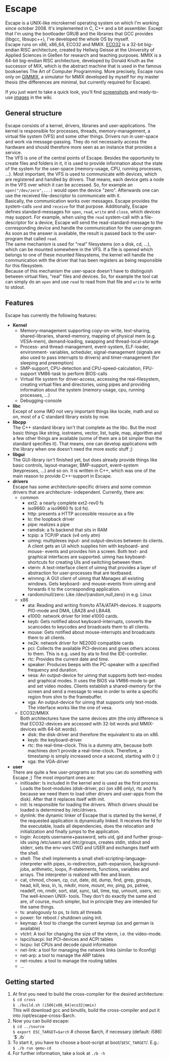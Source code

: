 Escape
======

Escape is a UNIX-like microkernel operating system on which I'm working since
october 2008. It's implemented in C, C++ and a bit assembler. Except that
I'm using the bootloader GRUB and the libraries that GCC provides (libgcc,
libsupc++), I've developed the whole OS by myself.  
Escape runs on x86, x86_64, ECO32 and MMIX.
[ECO32](http://homepages.thm.de/~hg53/eco32/) is a 32-bit big-endian RISC
architecture, created by Hellwig Geisse at the University of Applied Sciences
in Gießen for research and teaching purposes.
MMIX is a 64-bit big-endian RISC architecture, developed by Donald Knuth as
the successor of MIX, which is the abstract machine that is used in the famous
bookseries The Art of Computer Programming. More precisely, Escape runs only
on [GIMMIX](http://homepages.thm.de/~hg53/gimmix/), a simulator for MMIX
developed by myself for my master thesis (the differences are minimal, but
currently required for Escape).  

If you just want to take a quick look, you'll find
[screenshots](https://github.com/Nils-TUD/Escape/wiki/Screenshots) and
ready-to-use [images](https://github.com/Nils-TUD/Escape/wiki/Images) in
the wiki.


General structure
-----------------

Escape consists of a kernel, drivers, libraries and user-applications. The
kernel is responsible for processes, threads, memory-management, a virtual
file system (VFS) and some other things. Drivers run in user-space and work
via message-passing. They do not necessarily access the hardware and should
therefore more seen as an instance that provides a service.  
The VFS is one of the central points of Escape. Besides the opportunity to
create files and folders in it, it is used to provide information about the
state of the system for the user-space (memory-usage, CPU, running
processes, ...). Most important, the VFS is used to communicate with devices,
which are registered and handled by drivers. That means, each device gets
a node in the VFS over which it can be accessed. So, for example an
`open("/dev/zero",...)` would open the device "zero". Afterwards one can use
the received file-descriptor to communicate with it.  
Basically, the communication works over messages. Escape provides the
system-calls `send` and `receive` for that purpose. Additionally, Escape defines
standard-messages for `open`, `read`, `write` and `close`, which devices
may support. For example, when using the `read` system-call with a
file-descriptor for a device, Escape will send the read-standard-message to
the corresponding device and handle the communication for the user-program.
As soon as the answer is available, the result is passed back to the
user-program that called `read`.  
The same mechanism is used for "real" filesystems (on a disk, cd, ...), which
can be mounted somewhere in the VFS. If a file is opened which belongs to one
of these mounted filesystems, the kernel will handle the communication with
the driver that has been registers as being responsible for this filesystem.  
Because of this mechanism the user-space doesn't have to distinguish between
virtual files, "real" files and devices. So, for example the tool cat can
simply do an `open` and use `read` to read from that file and `write` to
write to stdout.  
 
Features
--------

Escape has currently the following features:

* **Kernel**
    * Memory-management supporting copy-on-write, text-sharing,
      shared-libraries, shared-memory, mapping of physical mem (e.g. VESA-mem),
      demand-loading, swapping and thread-local-storage
    * Process- and thread-management, event-system, ELF-loader, environment-
      variables, scheduler, signal-management (signals are also used to pass
      interrupts to drivers) and timer-management (for sleeping and
      preemption)
    * SMP-support, CPU-detection and CPU-speed-calculation, FPU-support
      VM86-task to perform BIOS-calls
    * Virtual file system for driver-access, accessing the real-filesystem,
      creating virtual files and directories, using pipes and providing
      information about the system (memory-usage, cpu, running processes, ...)
    * Debugging-console
* **libc**  
  Except of some IMO not very important things like locale, math and so on,
  most of a C standard library exists by now.
* **libcpp**  
  The C++ standard library isn't that complete as the libc. But the most basic
  things like string, iostreams, vector, list, tuple, map, algorithm and a few
  other things are available (some of them are a bit simpler than the standard
  specifies it). That means, one can develop applications with the library when
  one doesn't need the more exotic stuff ;)
* **libgui**  
  The GUI-library isn't finished yet, but does already provide things like
  basic controls, layout-manager, BMP-support, event-system (keypresses, ...)
  and so on. It is written in C++, which was one of the main reason to provide
  C++-support in Escape.
* **drivers**  
  Escape has some architecture-specific drivers and some common drivers that
  are architecture- independent. Currently, there are:
    * common
        * ext2: a nearly complete ext2-rev0 fs
        * iso9660: a iso9660 fs (cd fs).
        * http: presents a HTTP accessible resource as a file
        * lo: the loopback driver
        * pipe: realizes a pipe
        * ramdisk: a fs backend that sits in RAM
        * tcpip: a TCP/IP stack (v4 only atm)
        * uimng: multiplexes input- and output-devices between its clients.
	  A client gets an UI which supplies him with keyboard- and mouse-
	  events and provides him a screen. Both text- and graphical interfaces
	  are supported. uimng has keyboard-shortcuts for creating UIs and
	  switching between them.
        * vterm: A text-interface client of uimng that provides a layer of
	  abstraction for user-processes that are textbased.
        * winmng: A GUI client of uimng that Manages all existing windows. Gets
	  keyboard- and mouse-events from uimng and forwards it to the
	  corresponding application.
        * random/null/zero: Like /dev/{random,null,zero} in e.g. Linux
    * x86
        * ata: Reading and writing from/to ATA/ATAPI-devices. It supports
          PIO-mode and DMA, LBA28 and LBA48.
        * e1000: network driver for Intel e1000 cards.
        * keyb: Gets notified about keyboard-interrupts, converts the
          scancodes to keycodes and broadcasts them to all clients.
        * mouse: Gets notified about mouse-interrupts and broadcasts them to
	  all clients.
		* ne2k: network driver for NE2000 compatible cards
        * pci: Collects the available PCI-devices and gives others access to
          them. This is e.g. used by ata to find the IDE-controller.
        * rtc: Provides the current date and time.
        * speaker: Produces beeps with the PC-speaker with a specified
          frequency and duration.
        * vesa: An output-device for uimng that supports both text-modes and
	  graphical modes. It uses the BIOS via VM86-mode to get and set video
	  modes. Clients establish a shared-memory for the screen and send a
	  message to vesa in order to write a specific region from shm to the
	  framebuffer.
        * vga: An output-device for uimng that supports only text-mode. The
	  interface works like the one of vesa.
    * ECO32/MMIX  
      Both architectures have the same devices atm (the only difference is that
      ECO32-devices are accessed with 32-bit words and MMIX-devices with 64-bit
      words).
        * disk: the disk-driver and therefore the equivalent to ata on x86.
        * keyb: the keyboard-driver
        * rtc: the real-time-clock. This is a dummy atm, because both machines
          don't provide a real-time-clock. Therefore, a timestamp is simply
          increased once a second, starting with 0 :)
        * vga: the VGA-driver
* **user**  
  There are quite a few user-programs so that you can do something with Escape
  ;) The most important ones are:
    * initloader: Is included in the kernel and is used as the first process.
      Loads the boot-modules (disk-driver, pci (on x86 only), rtc and fs
      because we need them to load other drivers and user-apps from the disk).
      After that it replaces itself with init.
    * init: Is responsible for loading the drivers. Which drivers should be
      loaded is determined by /etc/drivers.
    * dynlink: the dynamic linker of Escape that is started by the kernel, if
      the requested application is dynamically linked. It receives the fd for
      the executable, loads all dependencies, does the relocation and
      initialization and finally jumps to the application.
    * login: Accepts username+password, sets uid, gid and further group-ids
      using /etc/users and /etc/groups, creates stdin, stdout and stderr, sets
      the env-vars CWD and USER and exchanges itself with the shell.
    * shell: The shell implements a small shell-scripting-language-interpreter
      with pipes, io-redirection, path-expansion, background-jobs, arithmetic,
      loops, if-statements, functions, variables and arrays. The interpreter
      is realized with flex and bison.
    * cat, chmod, chown, cp, cut, date, dd, dump, find, grep, groups, head, kill,
      less, ln, ls, mkdir, more, mount, mv, ping, ps, pstree, readelf, rm, rmdir,
      sort, stat, sync, tail, time, top, umount, users, wc: The well-known UNIX-
      tools. They don't do exactly the same and are, of course, much simpler, but
      in principle they are intended for the same things.
    * ts: analogously to ps, ts lists all threads
    * power: for reboot / shutdown using init.
    * keymap: A tool to change the current keymap (us and german is available)
    * vtctrl: A tool for changing the size of the vterm, i.e. the video-mode.
    * lspci/lsacpi: list PCI-devices and ACPI tables
    * lscpu: list CPUs and decode cpuid information
    * net-link: a tool for managing the network links (similar to ifconfig)
    * net-arp: a tool to manage the ARP tables
    * net-routes: a tool to manage the routing tables
    * ...


Getting started
---------------

1. At first you need to build the cross-compiler for the desired
   architecture:  
   `$ cd cross`  
   `$ ./build.sh (i586|x86_64|eco32|mmix)`  
   This will download gcc and binutils, build the cross-compiler and put it
   into /opt/escape-cross-$arch.
2. Now you can build escape:  
   `$ cd ../source`  
   `$ export ESC_TARGET=$arch` # choose $arch, if necessary (default: i586)  
   `$ ./b`
3. To start it, you have to choose a boot-script at boot/`$ESC_TARGET`/.
   E.g.:  
   `$ ./b run qemu-cd`
4. For further information, take a look at `./b -h`

